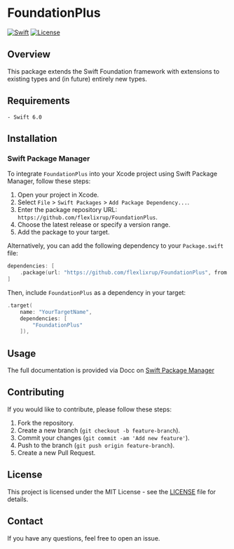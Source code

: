 # FoundationPlus

[![Swift](https://img.shields.io/badge/Swift-6.0-orange.svg)](https://swift.org)
[![License](https://img.shields.io/badge/License-MIT-blue.svg)](LICENSE)

## Overview

This package extends the Swift Foundation framework with extensions to existing types and (in future) entirely new types.

## Requirements
	- Swift 6.0

## Installation

### Swift Package Manager

To integrate `FoundationPlus` into your Xcode project using Swift Package Manager, follow these steps:

1. Open your project in Xcode.
2. Select `File` > `Swift Packages` > `Add Package Dependency...`.
3. Enter the package repository URL: `https://github.com/flexlixrup/FoundationPlus`.
4. Choose the latest release or specify a version range.
5. Add the package to your target.

Alternatively, you can add the following dependency to your `Package.swift` file:

```swift
dependencies: [
    .package(url: "https://github.com/flexlixrup/FoundationPlus", from: "1.0.0")
]
```

Then, include `FoundationPlus` as a dependency in your target:

```swift
.target(
    name: "YourTargetName",
    dependencies: [
        "FoundationPlus"
    ]),
```

## Usage

The full documentation is provided via Docc on [Swift Package Manager](https://swiftpackageindex.com)

## Contributing

If you would like to contribute, please follow these steps:

1. Fork the repository.
2. Create a new branch (`git checkout -b feature-branch`).
3. Commit your changes (`git commit -am 'Add new feature'`).
4. Push to the branch (`git push origin feature-branch`).
5. Create a new Pull Request.

## License

This project is licensed under the MIT License - see the [LICENSE](LICENSE) file for details.

## Contact

If you have any questions, feel free to open an issue.
